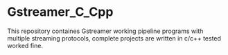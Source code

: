 # Gstreamer_C_Cpp
 This repository containes Gstreamer working pipeline programs with multiple streaming protocols, complete projects are written in c/c++ tested worked fine. 
